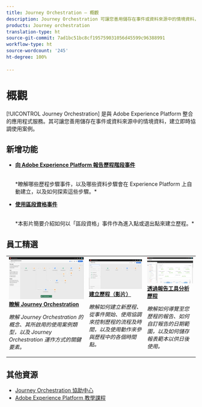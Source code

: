 ```yaml
---
title: Journey Orchestration – 概觀
description: Journey Orchestration 可讓您善用儲存在事件或資料來源中的情境資料，建立即時協調使用案例。
products: Journey orchestration
translation-type: ht
source-git-commit: 7ad1bc51bc8cf195759031056d45599c96388991
workflow-type: ht
source-wordcount: '245'
ht-degree: 100%

---
```



# 概觀

[!UICONTROL Journey Orchestration] 是與 Adobe Experience Platform 整合的應用程式服務。其可讓您善用儲存在事件或資料來源中的情境資料，建立即時協調使用案例。

## 新增功能

* **[向 Adobe Experience Platform 報告歷程階段事件](/help/reporting-step-events-to-adobe-experience-platform.md)**

   <br>
   *瞭解哪些歷程步驟事件，以及哪些資料步驟會在 Experience Platform 上自動建立，以及如何探索這些步驟。*
* **[使用區段資格事件](/help/using-segment-qualification-events.md)**

   <br>
   *本影片簡要介紹如何以「區段資格」事件作為進入點或退出點來建立歷程。*

## 員工精選

<table>
<tr>
  <td>
    <a href="./understanding-journey-orchestration.md">
      <img alt="瞭解 Journey Orchestration" src="./assets/journey-orchestration-example.png"/>
    </a>
    <div>
      <a href="./understanding-journey-orchestration.md">
    <strong>瞭解 Journey Orchestration</strong>
    </a>
    </div>
    <p>
    <em>瞭解 Journey Orchestration 的概念、其所啟用的使用案例類型，以及 Journey Orchestration 運作方式的關鍵要素。</em>
    <p>
  </td>
  <td>
    <a href="./create-a-journey.md">
        <img alt="建立歷程（影片）" src="./assets/journey34.png"/>
    </a>
    <div>
      <a href="./create-a-journey.md">
    <strong>建立歷程（影片）</strong>
    </a>
    </div>
    <p>
    <em>瞭解如何建立新歷程、從事件開始、使用協調來控制歷程的流程及時間，以及使用動作來參與歷程中的各個時間點。</em>
    <p>
  </td>
  <td>
   <a href="./analyze-a-journey-via-reporting-tools.md">
      <img alt="透過報告工具分析歷程" src="./assets/dynamic_report_journey_8.png" />
    </a>
    <div>
      <a href="./analyze-a-journey-via-reporting-tools.md">
    <strong>透過報告工具分析歷程</strong>
    </a>
    </div>
    <p>
    <em>瞭解如何導覽至您歷程的報告、如何自訂報告的日期範圍，以及如何儲存報表範本以供日後使用。</em>
    <p>
  </td>
</tr>
</table>

## 其他資源

* [Journey Orchestration 協助中心](https://docs.adobe.com/content/help/zh-Hant/journeys/using/journey-orchestration-home.html)
* [Adobe Experience Platform 教學課程](https://docs.adobe.com/content/help/zh-Hant/platform-learn/tutorials/overview.html)

